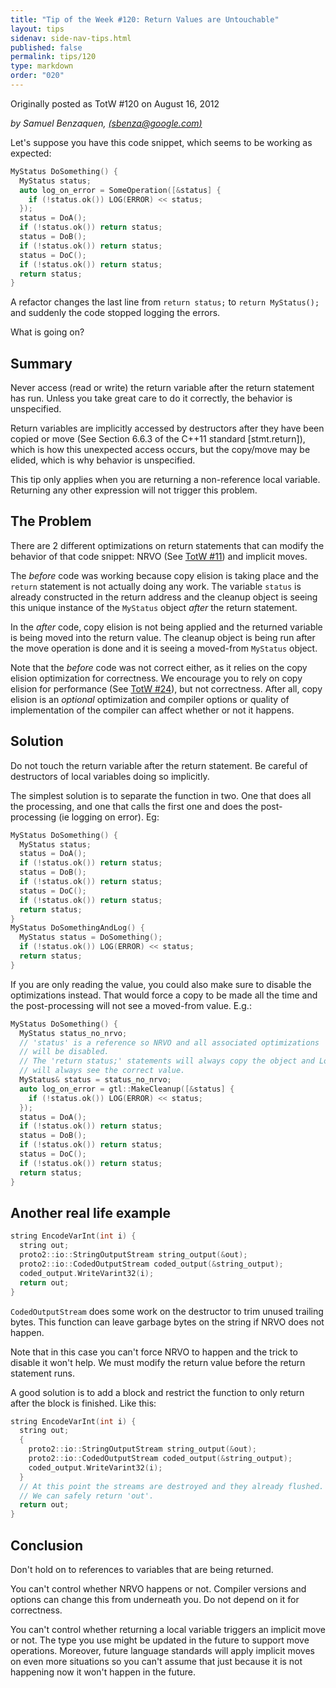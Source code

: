 ```yaml
---
title: "Tip of the Week #120: Return Values are Untouchable"
layout: tips
sidenav: side-nav-tips.html
published: false
permalink: tips/120
type: markdown
order: "020"
---
```


Originally posted as TotW #120 on August 16, 2012

*by Samuel Benzaquen, [(sbenza@google.com)](mailto:sbenza@gmail.com)*

Let's suppose you have this code snippet, which seems to be working as expected:

```c++
MyStatus DoSomething() {
  MyStatus status;
  auto log_on_error = SomeOperation([&status] {
    if (!status.ok()) LOG(ERROR) << status;
  });
  status = DoA();
  if (!status.ok()) return status;
  status = DoB();
  if (!status.ok()) return status;
  status = DoC();
  if (!status.ok()) return status;
  return status;
}
```

A refactor changes the last line from `return status;` to
`return MyStatus();` and suddenly the code stopped logging the errors.

What is going on?

## Summary

Never access (read or write) the return variable after the return statement has
run. Unless you take great care to do it correctly, the behavior is unspecified.

Return variables are implicitly accessed by destructors after they have been
copied or move (See Section 6.6.3 of the C++11 standard [stmt.return]), which
is how this unexpected access occurs, but the copy/move may be elided, which
is why behavior is unspecified.

This tip only applies when you are returning a non-reference local variable.
Returning any other expression will not trigger this problem.

## The Problem

There are 2 different optimizations on return statements that can modify the
behavior of that code snippet: NRVO (See [TotW #11](/tips/11)) and implicit
moves.

The *before* code was working because copy elision is taking place and the
`return` statement is not actually doing any work. The variable `status` is
already constructed in the return address and the cleanup object is seeing this
unique instance of the `MyStatus` object _after_ the return statement.

In the *after* code, copy elision is not being applied and the returned variable
is being moved into the return value. The cleanup object is being run after the
move operation is done and it is seeing a moved-from `MyStatus` object.

Note that the *before* code was not correct either, as it relies on the copy
elision optimization for correctness. We encourage you to rely on copy elision
for performance (See [TotW #24](/tips/24)), but not correctness. After all,
copy elision is an _optional_ optimization and compiler options or quality of
implementation of the compiler can affect whether or not it happens.

## Solution

Do not touch the return variable after the return statement. Be careful of
destructors of local variables doing so implicitly.

The simplest solution is to separate the function in two. One that does all the
processing, and one that calls the first one and does the post-processing (ie
logging on error). Eg:

```c++
MyStatus DoSomething() {
  MyStatus status;
  status = DoA();
  if (!status.ok()) return status;
  status = DoB();
  if (!status.ok()) return status;
  status = DoC();
  if (!status.ok()) return status;
  return status;
}
MyStatus DoSomethingAndLog() {
  MyStatus status = DoSomething();
  if (!status.ok()) LOG(ERROR) << status;
  return status;
}
```

If you are only reading the value, you could also make sure to disable the
optimizations instead. That would force a copy to be made all the time and the
post-processing will not see a moved-from value. E.g.:

```c++
MyStatus DoSomething() {
  MyStatus status_no_nrvo;
  // 'status' is a reference so NRVO and all associated optimizations
  // will be disabled.
  // The 'return status;' statements will always copy the object and Logger
  // will always see the correct value.
  MyStatus& status = status_no_nrvo;
  auto log_on_error = gtl::MakeCleanup([&status] {
    if (!status.ok()) LOG(ERROR) << status;
  });
  status = DoA();
  if (!status.ok()) return status;
  status = DoB();
  if (!status.ok()) return status;
  status = DoC();
  if (!status.ok()) return status;
  return status;
}
```

## Another real life example

```c++
string EncodeVarInt(int i) {
  string out;
  proto2::io::StringOutputStream string_output(&out);
  proto2::io::CodedOutputStream coded_output(&string_output);
  coded_output.WriteVarint32(i);
  return out;
}
```

`CodedOutputStream` does some work on the destructor to trim unused trailing
bytes. This function can leave garbage bytes on the string if NRVO does not
happen.

Note that in this case you can't force NRVO to happen and the trick to disable
it won't help. We must modify the return value before the return statement runs.

A good solution is to add a block and restrict the function to only return after
the block is finished. Like this:

```c++
string EncodeVarInt(int i) {
  string out;
  {
    proto2::io::StringOutputStream string_output(&out);
    proto2::io::CodedOutputStream coded_output(&string_output);
    coded_output.WriteVarint32(i);
  }
  // At this point the streams are destroyed and they already flushed.
  // We can safely return 'out'.
  return out;
}
```

## Conclusion

Don't hold on to references to variables that are being returned.

You can't control whether NRVO happens or not. Compiler versions and options can
change this from underneath you. Do not depend on it for correctness.

You can't control whether returning a local variable triggers an implicit move
or not. The type you use might be updated in the future to support move
operations. Moreover, future language standards will apply implicit moves on
even more situations so you can't assume that just because it is not happening
now it won't happen in the future.
